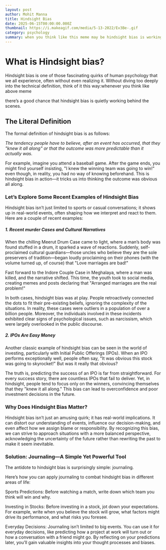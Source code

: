 ```yaml
---
layout: post
author: Mohit Manna
title: Hindsight Bias
date: 2025-06-15T00:00:00.000Z
thumbnail: https://i.makeagif.com/media/5-13-2022/Ev3Be-.gif
category: psychology
summary: when you think like this meme may be hindsight bias is working BTS, distorting our perception of predictability. Journaling is a simple yet effective tool to combat this bias
---
```

# What is Hindsight bias?

Hindsight bias is one of those fascinating quirks of human psychology that we all experience, often without even realizing it. Without diving too deeply into the technical definition, think of it this way:whenever you think like above meme

there’s a good chance that hindsight bias is quietly working behind the scenes.

## The Literal Definition

The formal definition of hindsight bias is as follows:

_The tendency people have to believe, after an event has occurred, that they "knew it all along" or that the outcome was more predictable than it actually was._

For example, imagine you attend a baseball game. After the game ends, you might find yourself insisting, "I knew the winning team was going to win!" even though, in reality, you had no way of knowing beforehand. This is hindsight bias in action—it tricks us into thinking the outcome was obvious all along.

### Let’s Explore Some Recent Examples of Hindsight Bias

Hindsight bias isn’t just limited to sports or casual conversations; it shows up in real-world events, often shaping how we interpret and react to them. Here are a couple of recent examples:

##### 1. Recent murder Cases and Cultural Narratives

When the chilling Meerut Drum Case came to light, where a man’s body was found stuffed in a drum, it sparked a wave of reactions. Suddenly, self-proclaimed cultural guardians—those uncles who believe they are the sole preservers of tradition—began loudly proclaiming on their phones (with the volume turned up, of course) that "Love marriages are bad!"

Fast forward to the Indore Couple Case in Meghalaya, where a man was killed, and the narrative shifted. This time, the youth took to social media, creating memes and posts declaring that "Arranged marriages are the real problem!"

In both cases, hindsight bias was at play. People retroactively connected the dots to fit their pre-existing beliefs, ignoring the complexity of the situations. In reality, these cases were outliers in a population of over a billion people. Moreover, the individuals involved in these incidents exhibited clear signs of psychological issues, such as narcissism, which were largely overlooked in the public discourse.

##### 2. IPOs Are Easy Money

Another classic example of hindsight bias can be seen in the world of investing, particularly with Initial Public Offerings (IPOs). When an IPO performs exceptionally well, people often say, "It was obvious this stock was going to skyrocket!" But was it really that obvious?

The truth is, predicting the success of an IPO is far from straightforward. For every success story, there are countless IPOs that fail to deliver. Yet, in hindsight, people tend to focus only on the winners, convincing themselves that they "knew it all along." This bias can lead to overconfidence and poor investment decisions in the future.

### Why Does Hindsight Bias Matter?

Hindsight bias isn’t just an amusing quirk; it has real-world implications. It can distort our understanding of events, influence our decision-making, and even affect how we assign blame or responsibility. By recognizing this bias, we can strive to approach situations with a more balanced perspective, acknowledging the uncertainty of the future rather than rewriting the past to make it seem inevitable.


### Solution: Journaling—A Simple Yet Powerful Tool

The antidote to hindsight bias is surprisingly simple: journaling. 

Here’s how you can apply journaling to combat hindsight bias in different areas of life:

Sports Predictions: Before watching a match, write down which team you think will win and why.

Investing in Stocks: Before investing in a stock, jot down your expectations. For example, write when you believe the stock will grow, what factors might drive its performance, and what risks you foresee.

Everyday Decisions: Journaling isn’t limited to big events. You can use it for everyday decisions, like predicting how a project at work will turn out or how a conversation with a friend might go. By reflecting on your predictions later, you’ll gain valuable insights into your thought processes and biases.

